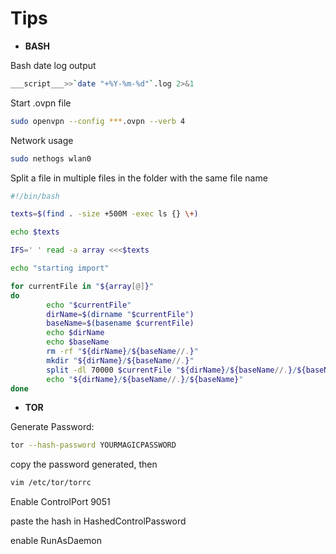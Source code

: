 # Tips


* **BASH**

Bash date log output
```bash
___script___>>`date "+%Y-%m-%d"`.log 2>&1
```

Start .ovpn file

```bash
sudo openvpn --config ***.ovpn --verb 4
```

Network usage
```bash
sudo nethogs wlan0
```


Split a file in multiple files in the folder with the same file name

```bash
#!/bin/bash

texts=$(find . -size +500M -exec ls {} \+)

echo $texts

IFS=' ' read -a array <<<$texts

echo "starting import"

for currentFile in "${array[@]}"
do
        echo "$currentFile"
        dirName=$(dirname "$currentFile")
        baseName=$(basename $currentFile)
        echo $dirName
        echo $baseName
        rm -rf "${dirName}/${baseName//.}"
        mkdir "${dirName}/${baseName//.}"
        split -dl 70000 $currentFile "${dirName}/${baseName//.}/${baseName}."
        echo "${dirName}/${baseName//.}/${baseName}"
done
```
* **TOR**

Generate Password: 

```bash 
tor --hash-password YOURMAGICPASSWORD
```

copy the password generated, then

```bash
vim /etc/tor/torrc
```

Enable ControlPort 9051

paste the hash in HashedControlPassword

enable RunAsDaemon
